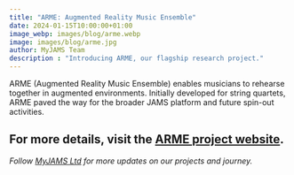 ```yaml
---
title: "ARME: Augmented Reality Music Ensemble"
date: 2024-01-15T10:00:00+01:00
image_webp: images/blog/arme.webp
image: images/blog/arme.jpg
author: MyJAMS Team
description : "Introducing ARME, our flagship research project."
---
```


ARME (Augmented Reality Music Ensemble) enables musicians to rehearse together in augmented environments. Initially developed for string quartets, ARME paved the way for the broader JAMS platform and future spin-out activities.

For more details, visit the [ARME project website](https://arme-project.co.uk).
---

*Follow [MyJAMS Ltd](https://jamsltd.netlify.app) for more updates on our projects and journey.*
